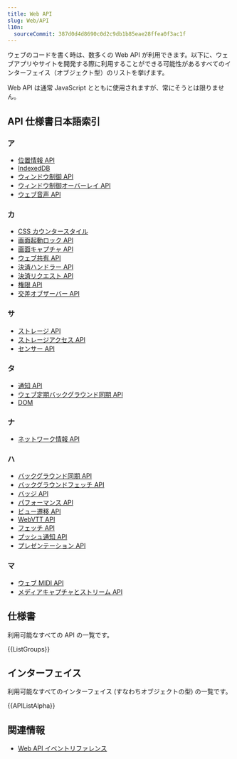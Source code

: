 ```yaml
---
title: Web API
slug: Web/API
l10n:
  sourceCommit: 387d0d4d8690c0d2c9db1b85eae28ffea0f3ac1f
---
```


ウェブのコードを書く時は、数多くの Web API が利用できます。以下に、ウェブアプリやサイトを開発する際に利用することができる可能性があるすべてのインターフェイス（オブジェクト型）のリストを挙げます。

Web API は通常 JavaScript とともに使用されますが、常にそうとは限りません。

## API 仕様書日本語索引

<!-- 日本語索引には、"CSS" "Web" などの接頭辞を外した API 名を入れてください。 -->

### ア

- [位置情報 API](/ja/docs/Web/API/Geolocation_API)
- [IndexedDB](/ja/docs/Web/API/IndexedDB_API)
- [ウィンドウ制御 API](/ja/docs/Web/API/Window_Management_API)
- [ウィンドウ制御オーバーレイ API](/ja/docs/Web/API/Window_Controls_Overlay_API)
- [ウェブ音声 API](/ja/docs/Web/API/Web_Speech_API)

### カ

- [CSS カウンタースタイル](/ja/docs/Web/API/CSS_Counter_Styles)
- [画面起動ロック API](/ja/docs/Web/API/Screen_Wake_Lock_API)
- [画面キャプチャ API](/ja/docs/Web/API/Screen_Capture_API)
- [ウェブ共有 API](/ja/docs/Web/API/Web_Share_API)
- [決済ハンドラー API](/ja/docs/Web/API/Payment_Handler_API)
- [決済リクエスト API](/ja/docs/Web/API/Payment_Request_API)
- [権限 API](/ja/docs/Web/API/Permissions_API)
- [交差オブザーバー API](/ja/docs/Web/API/Intersection_Observer_API)

### サ

- [ストレージ API](/ja/docs/Web/API/Storage_API)
- [ストレージアクセス API](/ja/docs/Web/API/Storage_Access_API)
- [センサー API](/ja/docs/Web/API/Sensor_APIs)

### タ

- [通知 API](/ja/docs/Web/API/Notifications_API)
- [ウェブ定期バックグラウンド同期 API](/ja/docs/Web/API/Web_Periodic_Background_Synchronization_API)
- [DOM](/ja/docs/Web/API/Document_Object_Model)

### ナ

- [ネットワーク情報 API](/ja/docs/Web/API/Network_Information_API)

### ハ

- [バックグラウンド同期 API](/ja/docs/Web/API/Background_Synchronization_API)
- [バックグラウンドフェッチ API](/ja/docs/Web/API/Background_Fetch_API)
- [バッジ API](/ja/docs/Web/API/Badging_API)
- [パフォーマンス API](/ja/docs/Web/API/Performance_API)
- [ビュー遷移 API](/ja/docs/Web/API/View_Transitions_API)
- [WebVTT API](/ja/docs/Web/API/WebVTT_API)
- [フェッチ API](/ja/docs/Web/API/Fetch_API)
- [プッシュ通知 API](/ja/docs/Web/API/Push_API)
- [プレゼンテーション API](/ja/docs/Web/API/Presentation_API)

### マ

- [ウェブ MIDI API](/ja/docs/Web/API/Web_MIDI_API)
- [メディアキャプチャとストリーム API](/ja/docs/Web/API/Media_Capture_and_Streams_API)

## 仕様書

利用可能なすべての API の一覧です。

{{ListGroups}}

## インターフェイス

利用可能なすべてのインターフェイス (すなわちオブジェクトの型) の一覧です。

{{APIListAlpha}}

## 関連情報

- [Web API イベントリファレンス](/ja/docs/Web/Events)
